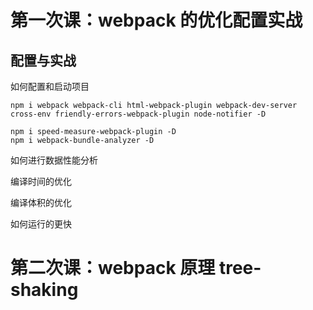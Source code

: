 # 第一次课：webpack 的优化配置实战

## 配置与实战

如何配置和启动项目

```
npm i webpack webpack-cli html-webpack-plugin webpack-dev-server cross-env friendly-errors-webpack-plugin node-notifier -D

npm i speed-measure-webpack-plugin -D
npm i webpack-bundle-analyzer -D
```

如何进行数据性能分析

编译时间的优化

编译体积的优化

如何运行的更快

# 第二次课：webpack 原理 tree-shaking
